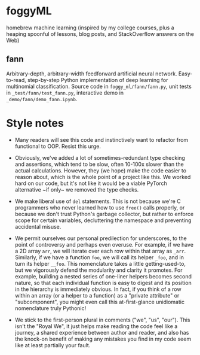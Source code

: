 # foggyML
homebrew machine learning
(inspired by my college courses, plus a
heaping spoonful of lessons, blog posts, and StackOverflow answers on the Web)

## fann
Arbitrary-depth, arbitrary-width feedforward artificial neural network.
Easy-to-read, step-by-step Python implementation of deep learning for multinomial classification.
Source code in `foggy_ml/fann/fann.py`,
unit tests in `_test/fann/test_fann.py`,
interactive demo in `_demo/fann/demo_fann.ipynb`.

# Style notes

- Many readers will see this code and instinctively want to
refactor from functional to OOP. Resist this urge.

- Obviously, we've added a lot of sometimes-redundant
type checking and assertions, which tend to be slow,
often 10-100x slower than the actual calculations.
However, they (we hope) make the code easier to reason about,
which is the whole point of a project like this.
We worked hard on our code, but it's not like it would be a viable
PyTorch alternative \~if only\~ we removed the type checks.

- We make liberal use of `del` statements. This is not because
we're C programmers who never learned how to use `free()` calls properly,
or because we don't trust Python's garbage collector,
but rather to enforce scope for certain variables,
decluttering the namespace and preventing accidental misuse.

- We permit ourselves our personal predilection for underscores,
to the point of controversy and perhaps even overuse.
    For example, if we have a 2D array `arr`,
we will iterate over each row within that array as `_arr`.
Similarly, if we have a function `foo`,
we will call its helper `_foo`, and in turn its helper `__foo`.
    This nomenclature takes a little getting-used-to,
but we vigorously defend the modularity and clarity it promotes. For example,
building a nested series of one-liner helpers becomes second nature,
so that each individual function is easy to digest
and its position in the hierarchy is immediately obvious.
    In fact, if you think of a row within an array (or a helper to a function)
as a "private attribute" or "subcomponent", you might even call this
at-first-glance unidiomatic nomenclature truly Pythonic!

- We stick to the first-person plural in comments ("we", "us", "our").
This isn't the "Royal We", it just helps
make reading the code feel like a journey,
a shared experience between author and reader,
and also has the knock-on benefit of making any mistakes you find
in my code seem like at least partially your fault.
